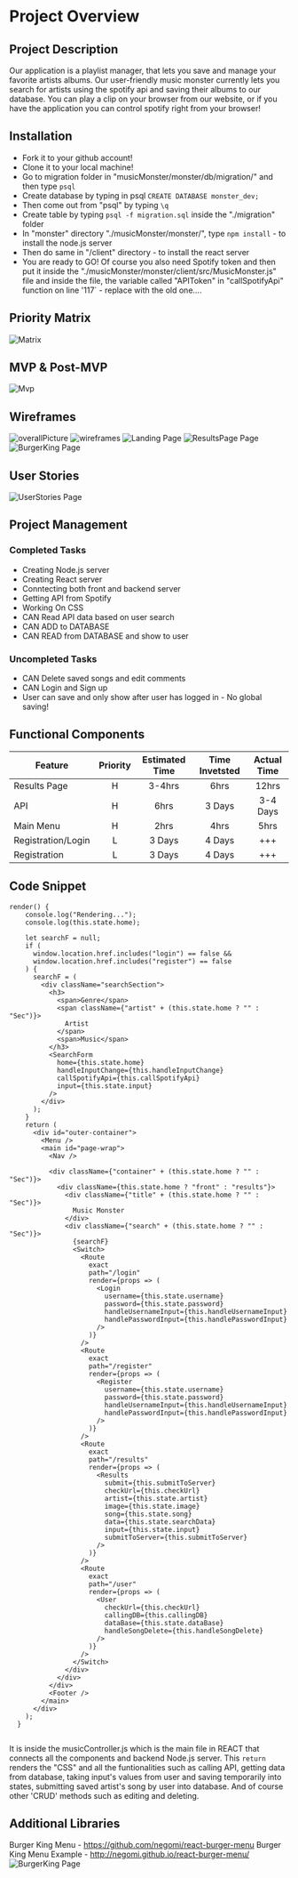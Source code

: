 # Project Overview

## Project Description

Our application is a playlist manager, that lets you save and manage your favorite artists albums. Our user-friendly music monster currently lets you search for artists using the spotify api and saving their albums to our database. You can play a clip on your browser from our website, or if you have the application you can control spotify right from your browser!


## Installation
- Fork it to your github account!
- Clone it to your local machine!
- Go to migration folder in "musicMonster/monster/db/migration/" and then type `psql`
- Create database by typing in psql `CREATE DATABASE monster_dev;`
- Then come out from "psql" by typing `\q`
- Create table by typing `psql -f migration.sql` inside the "./migration" folder
- In "monster" directory "./musicMonster/monster/", type `npm install` - to install the node.js server
- Then do same in "/client" directory - to install the react server
- You are ready to GO! Of course you also need Spotify token and then put it inside the "./musicMonster/monster/client/src/MusicMonster.js" file and inside the file, the variable called "APIToken" in "callSpotifyApi" function on line '117` - replace with the old one....


## Priority Matrix

![Matrix](./assests/Matrix.jpg)
 
## MVP & Post-MVP
![Mvp](./assests/Mvp.jpg)

## Wireframes
![overallPicture](./assests/overallPicture.jpg)
![wireframes](./assests/wireframes.jpg)
![Landing Page](./assests/LandingPage.png)
![ResultsPage Page](./assests/ResultsPage.png)
![BurgerKing Page](./assests/BurgerKing.png)

## User Stories
![UserStories Page](./assests/UserStories.jpg)

## Project Management
### Completed Tasks
- Creating Node.js server
- Creating React server
- Conntecting both front and backend server
- Getting API from Spotify
- Working On CSS
- CAN Read API data based on user search
- CAN ADD to DATABASE
- CAN READ from DATABASE and show to user

### Uncompleted Tasks
- CAN Delete saved songs and edit comments
- CAN Login and Sign up
- User can save and only show after user has logged in - No global saving!



## Functional Components

| Feature | Priority | Estimated Time | Time Invetsted | Actual Time |
| --- | :---: |  :---: | :---: | :---: |
| Results Page | H | 3-4hrs | 6hrs | 12hrs |
| API | H | 6hrs | 3 Days | 3-4 Days |
| Main Menu | H | 2hrs | 4hrs | 5hrs |
| Registration/Login | L | 3 Days | 4 Days | +++ |
| Registration | L | 3 Days | 4 Days | +++ |

## Code Snippet

```
render() {
    console.log("Rendering...");
    console.log(this.state.home);

    let searchF = null;
    if (
      window.location.href.includes("login") == false &&
      window.location.href.includes("register") == false
    ) {
      searchF = (
        <div className="searchSection">
          <h3>
            <span>Genre</span>
            <span className={"artist" + (this.state.home ? "" : "Sec")}>
              Artist
            </span>
            <span>Music</span>
          </h3>
          <SearchForm
            home={this.state.home}
            handleInputChange={this.handleInputChange}
            callSpotifyApi={this.callSpotifyApi}
            input={this.state.input}
          />
        </div>
      );
    }
    return (
      <div id="outer-container">
        <Menu />
        <main id="page-wrap">
          <Nav />

          <div className={"container" + (this.state.home ? "" : "Sec")}>
            <div className={this.state.home ? "front" : "results"}>
              <div className={"title" + (this.state.home ? "" : "Sec")}>
                Music Monster
              </div>
              <div className={"search" + (this.state.home ? "" : "Sec")}>
                {searchF}
                <Switch>
                  <Route
                    exact
                    path="/login"
                    render={props => (
                      <Login
                        username={this.state.username}
                        password={this.state.password}
                        handleUsernameInput={this.handleUsernameInput}
                        handlePasswordInput={this.handlePasswordInput}
                      />
                    )}
                  />
                  <Route
                    exact
                    path="/register"
                    render={props => (
                      <Register
                        username={this.state.username}
                        password={this.state.password}
                        handleUsernameInput={this.handleUsernameInput}
                        handlePasswordInput={this.handlePasswordInput}
                      />
                    )}
                  />
                  <Route
                    exact
                    path="/results"
                    render={props => (
                      <Results
                        submit={this.submitToServer}
                        checkUrl={this.checkUrl}
                        artist={this.state.artist}
                        image={this.state.image}
                        song={this.state.song}
                        data={this.state.searchData}
                        input={this.state.input}
                        submitToServer={this.submitToServer}
                      />
                    )}
                  />
                  <Route
                    exact
                    path="/user"
                    render={props => (
                      <User
                        checkUrl={this.checkUrl}
                        callingDB={this.callingDB}
                        dataBase={this.state.dataBase}
                        handleSongDelete={this.handleSongDelete}
                      />
                    )}
                  />
                </Switch>
              </div>
            </div>
          </div>
          <Footer />
        </main>
      </div>
    );
  }


```


It is inside the musicController.js which is the main file in REACT that connects all the components and backend Node.js server. This `return` renders the "CSS" and all the funtionalities such as calling API, getting data from database, taking input's values from user and saving temporarily into states, submitting saved artist's song by user into database. And of course other 'CRUD' methods such as editing and deleting.     

## Additional Libraries
 Burger King Menu - https://github.com/negomi/react-burger-menu
  Burger King Menu Example - http://negomi.github.io/react-burger-menu/
![BurgerKing Page](./assests/BurgerKing.png)
